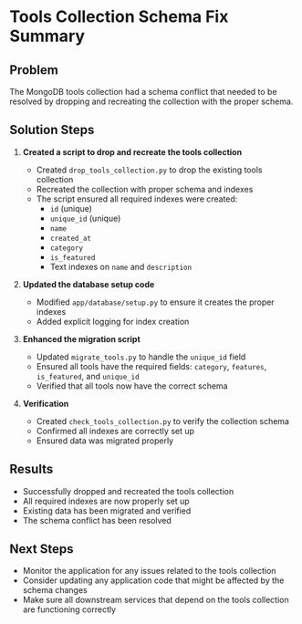 # Tools Collection Schema Fix Summary

## Problem
The MongoDB tools collection had a schema conflict that needed to be resolved by dropping and recreating the collection with the proper schema.

## Solution Steps

1. **Created a script to drop and recreate the tools collection**
   - Created `drop_tools_collection.py` to drop the existing tools collection
   - Recreated the collection with proper schema and indexes
   - The script ensured all required indexes were created:
     - `id` (unique)
     - `unique_id` (unique)
     - `name`
     - `created_at`
     - `category`
     - `is_featured`
     - Text indexes on `name` and `description`

2. **Updated the database setup code**
   - Modified `app/database/setup.py` to ensure it creates the proper indexes
   - Added explicit logging for index creation

3. **Enhanced the migration script**
   - Updated `migrate_tools.py` to handle the `unique_id` field
   - Ensured all tools have the required fields: `category`, `features`, `is_featured`, and `unique_id`
   - Verified that all tools now have the correct schema

4. **Verification**
   - Created `check_tools_collection.py` to verify the collection schema
   - Confirmed all indexes are correctly set up
   - Ensured data was migrated properly

## Results
- Successfully dropped and recreated the tools collection
- All required indexes are now properly set up
- Existing data has been migrated and verified
- The schema conflict has been resolved

## Next Steps
- Monitor the application for any issues related to the tools collection
- Consider updating any application code that might be affected by the schema changes
- Make sure all downstream services that depend on the tools collection are functioning correctly 